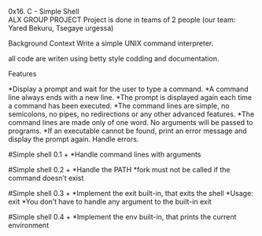 0x16. C - Simple Shell  
ALX GROUP PROJECT
Project is done in teams of 2 people 
(our team: Yared Bekuru, Tsegaye urgessa)


Background Context
Write a simple UNIX command interpreter.

all code are writen using betty style codding and documentation.

Features

 *Display a prompt and wait for the user to type a command.
 *A command line always ends with a new line.
 *The prompt is displayed again each time a command has been executed.
 *The command lines are simple, no semicolons, no pipes, no redirections or any other advanced features.
 *The command lines are made only of one word. No arguments will be passed to programs.
 *If an executable cannot be found, print an error message and display the prompt again.
Handle errors.

#Simple shell 0.1 + 
 *Handle command lines with arguments
 
#Simple shell 0.2 +
 *Handle the PATH
 *fork must not be called if the command doesn’t exist
 
#Simple shell 0.3 +
 *Implement the exit built-in, that exits the shell
 *Usage: exit
 *You don’t have to handle any argument to the built-in exit
 
#Simple shell 0.4 +
 *Implement the env built-in, that prints the current environment
 



